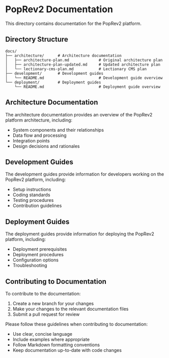 # PopRev2 Documentation

This directory contains documentation for the PopRev2 platform.

## Directory Structure

```
docs/
├── architecture/      # Architecture documentation
│   ├── architecture-plan.md             # Original architecture plan
│   ├── architecture-plan-updated.md     # Updated architecture plan
│   └── lectionary-cms-plan.md           # Lectionary CMS plan
├── development/       # Development guides
│   └── README.md                        # Development guide overview
└── deployment/        # Deployment guides
    └── README.md                        # Deployment guide overview
```

## Architecture Documentation

The architecture documentation provides an overview of the PopRev2 platform architecture, including:

- System components and their relationships
- Data flow and processing
- Integration points
- Design decisions and rationales

## Development Guides

The development guides provide information for developers working on the PopRev2 platform, including:

- Setup instructions
- Coding standards
- Testing procedures
- Contribution guidelines

## Deployment Guides

The deployment guides provide information for deploying the PopRev2 platform, including:

- Deployment prerequisites
- Deployment procedures
- Configuration options
- Troubleshooting

## Contributing to Documentation

To contribute to the documentation:

1. Create a new branch for your changes
2. Make your changes to the relevant documentation files
3. Submit a pull request for review

Please follow these guidelines when contributing to documentation:

- Use clear, concise language
- Include examples where appropriate
- Follow Markdown formatting conventions
- Keep documentation up-to-date with code changes
